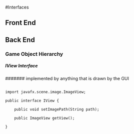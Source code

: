
#Interfaces

## Front End

## Back End

### Game Object Hierarchy

##### IView Interface 

####### implemented by anything that is drawn by the GUI

```

import javafx.scene.image.ImageView;

public interface IView {

	public void setImagePath(String path);
	
	public ImageView getView();
	
}

```

###

